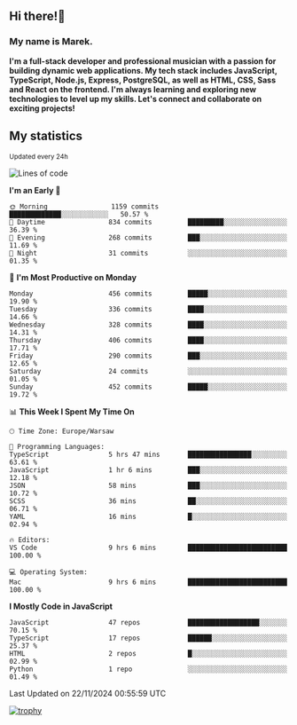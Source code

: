 ## Hi there!👋 ##
### My name is Marek. ###

**I'm a full-stack developer and professional musician with a passion for building dynamic web applications. My tech stack includes JavaScript, TypeScript, Node.js, Express, PostgreSQL, as well as HTML, CSS, Sass and React on the frontend. I'm always learning and exploring new technologies to level up my skills. Let's connect and collaborate on exciting projects!**

## My statistics ##
<sub>Updated every 24h</sub>
<!--START_SECTION:waka-->
![Lines of code](https://img.shields.io/badge/From%20Hello%20World%20I%27ve%20Written-51.9%20thousand%20lines%20of%20code-blue)

**I'm an Early 🐤** 

```text
🌞 Morning                1159 commits        █████████████░░░░░░░░░░░░   50.57 % 
🌆 Daytime                834 commits         █████████░░░░░░░░░░░░░░░░   36.39 % 
🌃 Evening                268 commits         ███░░░░░░░░░░░░░░░░░░░░░░   11.69 % 
🌙 Night                  31 commits          ░░░░░░░░░░░░░░░░░░░░░░░░░   01.35 % 
```
📅 **I'm Most Productive on Monday** 

```text
Monday                   456 commits         █████░░░░░░░░░░░░░░░░░░░░   19.90 % 
Tuesday                  336 commits         ████░░░░░░░░░░░░░░░░░░░░░   14.66 % 
Wednesday                328 commits         ████░░░░░░░░░░░░░░░░░░░░░   14.31 % 
Thursday                 406 commits         ████░░░░░░░░░░░░░░░░░░░░░   17.71 % 
Friday                   290 commits         ███░░░░░░░░░░░░░░░░░░░░░░   12.65 % 
Saturday                 24 commits          ░░░░░░░░░░░░░░░░░░░░░░░░░   01.05 % 
Sunday                   452 commits         █████░░░░░░░░░░░░░░░░░░░░   19.72 % 
```


📊 **This Week I Spent My Time On** 

```text
🕑︎ Time Zone: Europe/Warsaw

💬 Programming Languages: 
TypeScript               5 hrs 47 mins       ████████████████░░░░░░░░░   63.61 % 
JavaScript               1 hr 6 mins         ███░░░░░░░░░░░░░░░░░░░░░░   12.18 % 
JSON                     58 mins             ███░░░░░░░░░░░░░░░░░░░░░░   10.72 % 
SCSS                     36 mins             ██░░░░░░░░░░░░░░░░░░░░░░░   06.71 % 
YAML                     16 mins             █░░░░░░░░░░░░░░░░░░░░░░░░   02.94 % 

🔥 Editors: 
VS Code                  9 hrs 6 mins        █████████████████████████   100.00 % 

💻 Operating System: 
Mac                      9 hrs 6 mins        █████████████████████████   100.00 % 
```

**I Mostly Code in JavaScript** 

```text
JavaScript               47 repos            ██████████████████░░░░░░░   70.15 % 
TypeScript               17 repos            ██████░░░░░░░░░░░░░░░░░░░   25.37 % 
HTML                     2 repos             █░░░░░░░░░░░░░░░░░░░░░░░░   02.99 % 
Python                   1 repo              ░░░░░░░░░░░░░░░░░░░░░░░░░   01.49 % 
```




 Last Updated on 22/11/2024 00:55:59 UTC
<!--END_SECTION:waka-->
[![trophy](https://github-profile-trophy.vercel.app/?username=ryo-ma&theme=onedark)](https://github.com/ryo-ma/github-profile-trophy)
<!--
**MarekSax/MarekSax** is a ✨ _special_ ✨ repository because its `README.md` (this file) appears on your GitHub profile.

Here are some ideas to get you started:

- 🔭 I’m currently working on ...
- 🌱 I’m currently learning ...
- 👯 I’m looking to collaborate on ...
- 🤔 I’m looking for help with ...
- 💬 Ask me about ...
- 📫 How to reach me: ...
- 😄 Pronouns: ...
- ⚡ Fun fact: ...
-->
